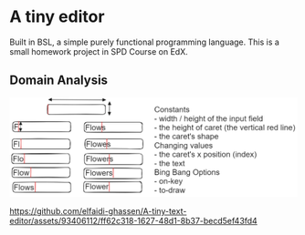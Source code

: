 # A tiny editor
Built in BSL, a simple purely functional programming language.
This is a small homework project in SPD Course on EdX.

## Domain Analysis
![screenshot](Design/excalidraw.plan.png)



https://github.com/elfaidi-ghassen/A-tiny-text-editor/assets/93406112/ff62c318-1627-48d1-8b37-becd5ef43fd4

